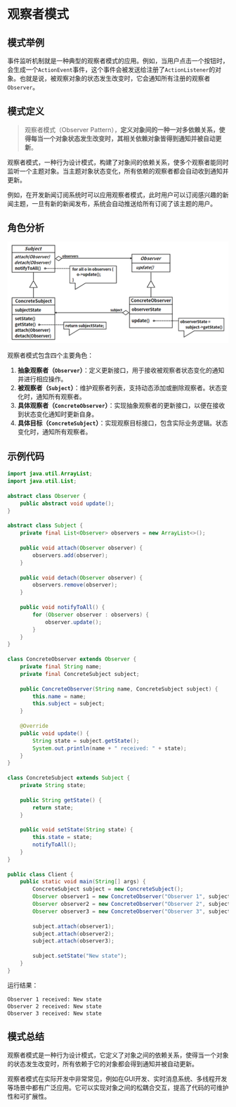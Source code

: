 # 观察者模式

## 模式举例

事件监听机制就是一种典型的观察者模式的应用。例如，当用户点击一个按钮时，会生成一个`ActionEvent`事件，这个事件会被发送给注册了`ActionListener`的对象。也就是说，被观察对象的状态发生改变时，它会通知所有注册的观察者`Observer`。

## 模式定义

> 观察者模式（Observer  Pattern），**定义对象间的一种一对多依赖关系，使得每当一个对象状态发生改变时，其相关依赖对象皆得到通知并被自动更新**。

观察者模式，一种行为设计模式，构建了对象间的依赖关系，使多个观察者能同时监听一个主题对象。当主题对象状态变化，所有依赖的观察者都会自动收到通知并更新。

例如，在开发新闻订阅系统时可以应用观察者模式，此时用户可以订阅感兴趣的新闻主题，一旦有新的新闻发布，系统会自动推送给所有订阅了该主题的用户。

## 角色分析

![img](images/04_观察者模式/4a207cfbdde883ff33a53c20f67eff19.png)

观察者模式包含四个主要角色：

1. **抽象观察者（`Observer`）**：定义更新接口，用于接收被观察者状态变化的通知并进行相应操作。
2. **被观察者（`Subject`）**：维护观察者列表，支持动态添加或删除观察者。状态变化时，通知所有观察者。
3. **具体观察者（`ConcreteObserver`）**：实现抽象观察者的更新接口，以便在接收到状态变化通知时更新自身。
4. **具体目标（`ConcreteSubject`）**：实现观察目标接口，包含实际业务逻辑。状态变化时，通知所有观察者。

## 示例代码

```java
import java.util.ArrayList;
import java.util.List;

abstract class Observer {
    public abstract void update();
}

abstract class Subject {
    private final List<Observer> observers = new ArrayList<>();

    public void attach(Observer observer) {
        observers.add(observer);
    }

    public void detach(Observer observer) {
        observers.remove(observer);
    }

    public void notifyToAll() {
        for (Observer observer : observers) {
            observer.update();
        }
    }
}

class ConcreteObserver extends Observer {
    private final String name;
    private final ConcreteSubject subject;

    public ConcreteObserver(String name, ConcreteSubject subject) {
        this.name = name;
        this.subject = subject;
    }

    @Override
    public void update() {
        String state = subject.getState();
        System.out.println(name + " received: " + state);
    }
}

class ConcreteSubject extends Subject {
    private String state;

    public String getState() {
        return state;
    }

    public void setState(String state) {
        this.state = state;
        notifyToAll();
    }
}

public class Client {
    public static void main(String[] args) {
        ConcreteSubject subject = new ConcreteSubject();
        Observer observer1 = new ConcreteObserver("Observer 1", subject);
        Observer observer2 = new ConcreteObserver("Observer 2", subject);
        Observer observer3 = new ConcreteObserver("Observer 3", subject);

        subject.attach(observer1);
        subject.attach(observer2);
        subject.attach(observer3);

        subject.setState("New state");
    }
}
```

运行结果：

```
Observer 1 received: New state
Observer 2 received: New state
Observer 3 received: New state
```

## 模式总结

观察者模式是一种行为设计模式，它定义了对象之间的依赖关系，使得当一个对象的状态发生改变时，所有依赖于它的对象都会得到通知并被自动更新。

观察者模式在实际开发中非常常见，例如在GUI开发、实时消息系统、多线程开发等场景中都有广泛应用。它可以实现对象之间的松耦合交互，提高了代码的可维护性和可扩展性。